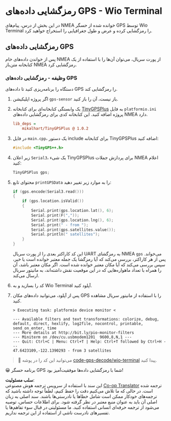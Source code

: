 <!--
CO_OP_TRANSLATOR_METADATA:
{
  "original_hash": "fbbcf96a9b63ccd661db98bbf854bb06",
  "translation_date": "2025-08-25T23:03:10+00:00",
  "source_file": "3-transport/lessons/1-location-tracking/wio-terminal-gps-decode.md",
  "language_code": "fa"
}
-->
# رمزگشایی داده‌های GPS - Wio Terminal

در این بخش از درس، پیام‌های NMEA خوانده شده از حسگر GPS توسط Wio Terminal را رمزگشایی کرده و عرض و طول جغرافیایی را استخراج خواهید کرد.

## رمزگشایی داده‌های GPS

پس از خواندن داده‌های خام NMEA از پورت سریال، می‌توان آن‌ها را با استفاده از یک کتابخانه متن‌باز NMEA رمزگشایی کرد.

### وظیفه - رمزگشایی داده‌های GPS

دستگاه را برنامه‌ریزی کنید تا داده‌های GPS را رمزگشایی کند.

1. اگر پروژه اپلیکیشن `gps-sensor` باز نیست، آن را باز کنید.

1. یک وابستگی کتابخانه‌ای برای کتابخانه [TinyGPSPlus](https://github.com/mikalhart/TinyGPSPlus) به فایل `platformio.ini` پروژه اضافه کنید. این کتابخانه کدی برای رمزگشایی داده‌های NMEA دارد.

    ```ini
    lib_deps =
        mikalhart/TinyGPSPlus @ 1.0.2
    ```

1. در فایل `main.cpp`، یک دستور include برای کتابخانه TinyGPSPlus اضافه کنید:

    ```cpp
    #include <TinyGPS++.h>
    ```

1. زیر اعلان `Serial3`، یک شیء TinyGPSPlus برای پردازش جملات NMEA اعلام کنید:

    ```cpp
    TinyGPSPlus gps;
    ```

1. محتوای تابع `printGPSData` را به موارد زیر تغییر دهید:

    ```cpp
    if (gps.encode(Serial3.read()))
    {
        if (gps.location.isValid())
        {
            Serial.print(gps.location.lat(), 6);
            Serial.print(F(","));
            Serial.print(gps.location.lng(), 6);
            Serial.print(" - from ");
            Serial.print(gps.satellites.value());
            Serial.println(" satellites");
        }
    }
    ```

    این کد کاراکتر بعدی را از پورت سریال UART به رمزگشای NMEA `gps` می‌خواند. پس از هر کاراکتر، بررسی می‌کند که آیا رمزگشا یک جمله معتبر خوانده است یا خیر، سپس بررسی می‌کند که آیا مکان معتبر خوانده شده است. اگر مکان معتبر باشد، آن را همراه با تعداد ماهواره‌هایی که در این موقعیت نقش داشته‌اند، به مانیتور سریال ارسال می‌کند.

1. کد را بسازید و به Wio Terminal آپلود کنید.

1. پس از آپلود، می‌توانید داده‌های مکان GPS را با استفاده از مانیتور سریال مشاهده کنید.

    ```output
    > Executing task: platformio device monitor <
    
    --- Available filters and text transformations: colorize, debug, default, direct, hexlify, log2file, nocontrol, printable, send_on_enter, time
    --- More details at http://bit.ly/pio-monitor-filters
    --- Miniterm on /dev/cu.usbmodem1201  9600,8,N,1 ---
    --- Quit: Ctrl+C | Menu: Ctrl+T | Help: Ctrl+T followed by Ctrl+H ---
    47.6423109,-122.1390293 - from 3 satellites
    ```

> 💁 می‌توانید این کد را در پوشه [code-gps-decode/wio-terminal](../../../../../3-transport/lessons/1-location-tracking/code-gps-decode/wio-terminal) پیدا کنید.

😀 برنامه حسگر GPS شما با رمزگشایی داده‌ها موفقیت‌آمیز بود!

**سلب مسئولیت**:  
این سند با استفاده از سرویس ترجمه هوش مصنوعی [Co-op Translator](https://github.com/Azure/co-op-translator) ترجمه شده است. در حالی که ما تلاش می‌کنیم دقت را حفظ کنیم، لطفاً توجه داشته باشید که ترجمه‌های خودکار ممکن است شامل خطاها یا نادرستی‌ها باشند. سند اصلی به زبان اصلی آن باید به عنوان منبع معتبر در نظر گرفته شود. برای اطلاعات حساس، توصیه می‌شود از ترجمه حرفه‌ای انسانی استفاده کنید. ما مسئولیتی در قبال سوء تفاهم‌ها یا تفسیرهای نادرست ناشی از استفاده از این ترجمه نداریم.